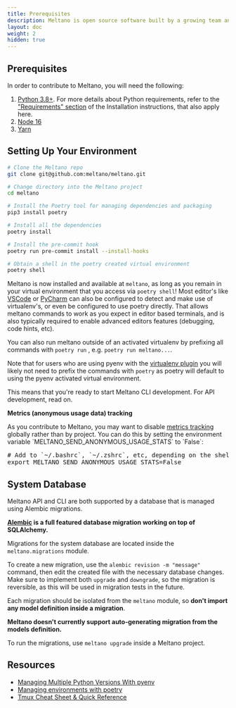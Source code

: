 ```yaml
---
title: Prerequisites
description: Meltano is open source software built by a growing team and a community of contributors.
layout: doc
weight: 2
hidden: true
---
```


## Prerequisites

In order to contribute to Meltano, you will need the following:

1. [Python 3.8+](https://www.python.org/downloads/). For more details about Python requirements, refer to the ["Requirements" section](/getting-started/installation#requirements) of the Installation instructions, that also apply here.
2. [Node 16](https://nodejs.org/)
3. [Yarn](https://yarnpkg.com/)

## Setting Up Your Environment

```bash
# Clone the Meltano repo
git clone git@github.com:meltano/meltano.git

# Change directory into the Meltano project
cd meltano

# Install the Poetry tool for managing dependencies and packaging
pip3 install poetry

# Install all the dependencies
poetry install

# Install the pre-commit hook
poetry run pre-commit install --install-hooks

# Obtain a shell in the poetry created virtual environment
poetry shell
```

Meltano is now installed and available at `meltano`, as long as you remain in your virtual environment that you access
via `poetry shell`! Most editor's like [VSCode](https://code.visualstudio.com/) or [PyCharm](https://www.jetbrains.com/pycharm/)
can also be configured to detect and make use of virtualenv's, or even be configured to use poetry directly. That allows
meltano commands to work as you expect in editor based terminals, and is also typically required to enable advanced
editors features (debugging, code hints, etc).

You can also run meltano outside of an activated virtualenv by prefixing all commands with `poetry run` , e.g.
`poetry run meltano...`.

Note that for users who are using pyenv with the [virtualenv plugin](https://github.com/pyenv/pyenv-virtualenv) you will
likely not need to prefix the commands with `poetry` as poetry will default to using the pyenv activated virtual
environment.

This means that you're ready to start Meltano CLI development. For API development, read on.

<div class="notification is-warning">
  <p><strong>Metrics (anonymous usage data) tracking</strong></p>
  <p>As you contribute to Meltano, you may want to disable <a href="/reference/settings#send-anonymous-usage-stats">metrics tracking</a> globally rather than by project. You can do this by setting the environment variable `MELTANO_SEND_ANONYMOUS_USAGE_STATS` to `False`:</p>
<pre>
# Add to `~/.bashrc`, `~/.zshrc`, etc, depending on the shell you use:
export MELTANO_SEND_ANONYMOUS_USAGE_STATS=False
</pre>
</div>

## System Database

Meltano API and CLI are both supported by a database that is managed using Alembic migrations.

<div class="notification is-warning">
  <p><strong><a href="https://alembic.sqlalchemy.org/en/latest/">Alembic</a> is a full featured database migration working on top of SQLAlchemy.</strong></p>
</div>

Migrations for the system database are located inside the `meltano.migrations` module.

To create a new migration, use the `alembic revision -m "message"` command, then edit the created file with the necessary database changes. Make sure to implement both `upgrade` and `downgrade`, so the migration is reversible, as this will be used in migration tests in the future.

Each migration should be isolated from the `meltano` module, so **don't import any model definition inside a migration**.

<div class="notification is-danger">
  <p><strong>Meltano doesn't currently support auto-generating migration from the models definition.</strong></p>
  <p></p>
</div>

To run the migrations, use `meltano upgrade` inside a Meltano project.

## Resources

- [Managing Multiple Python Versions With pyenv](https://realpython.com/intro-to-pyenv/)
- [Managing environments with poetry](https://python-poetry.org/docs/managing-environments/)
- [Tmux Cheat Sheet & Quick Reference](https://tmuxcheatsheet.com/)

[accepting pull requests]: https://github.com/meltano/meltano/labels/accepting%20pull%20requests
